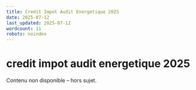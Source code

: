 ```yaml
---
title: Credit Impot Audit Energetique 2025
date: 2025-07-12
last_updated: 2025-07-12
wordcount: 11
robots: noindex
---
```


# credit impot audit energetique 2025

Contenu non disponible – hors sujet.
